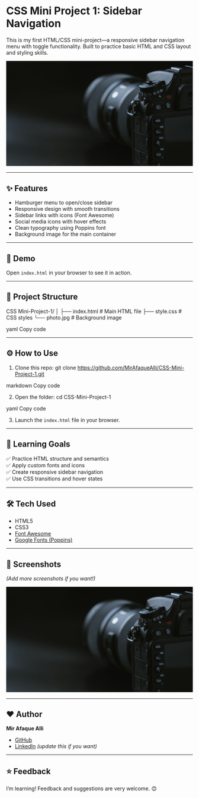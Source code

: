 # CSS Mini Project 1: Sidebar Navigation

This is my first HTML/CSS mini-project—a responsive sidebar navigation menu with toggle functionality. Built to practice basic HTML and CSS layout and styling skills.

![screenshot](photo.jpg)

---

## ✨ Features

- Hamburger menu to open/close sidebar
- Responsive design with smooth transitions
- Sidebar links with icons (Font Awesome)
- Social media icons with hover effects
- Clean typography using Poppins font
- Background image for the main container

---

## 🚀 Demo

Open `index.html` in your browser to see it in action.

---

## 📂 Project Structure

CSS Mini-Project-1/
│
├── index.html # Main HTML file
├── style.css # CSS styles
└── photo.jpg # Background image

yaml
Copy code

---

## ⚙️ How to Use

1. Clone this repo:
git clone https://github.com/MirAfaqueAlli/CSS-Mini-Project-1.git

markdown
Copy code

2. Open the folder:
cd CSS-Mini-Project-1

yaml
Copy code

3. Launch the `index.html` file in your browser.

---

## 🎯 Learning Goals

✅ Practice HTML structure and semantics  
✅ Apply custom fonts and icons  
✅ Create responsive sidebar navigation  
✅ Use CSS transitions and hover states  

---

## 🛠️ Tech Used

- HTML5
- CSS3
- [Font Awesome](https://fontawesome.com/)
- [Google Fonts (Poppins)](https://fonts.google.com/specimen/Poppins)

---

## 📸 Screenshots

*(Add more screenshots if you want!)*

![screenshot](photo.jpg)

---

## ❤️ Author

**Mir Afaque Alli**

- [GitHub](https://github.com/MirAfaqueAlli)
- [LinkedIn](https://www.linkedin.com/in/your-linkedin-profile) *(update this if you want)*

---

## ⭐️ Feedback

I’m learning! Feedback and suggestions are very welcome. 😊